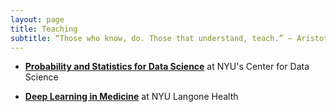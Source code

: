 ```yaml
---
layout: page
title: Teaching
subtitle: “Those who know, do. Those that understand, teach.” ― Aristotle
---
```


+ **[Probability and Statistics for Data Science](https://nhungle714.github.io/teaching/ProbStats19/)** at NYU's Center for Data Science

+  **[Deep Learning in Medicine](https://nhungle714.github.io/teaching/DLinMedicine20/)** at NYU Langone Health
